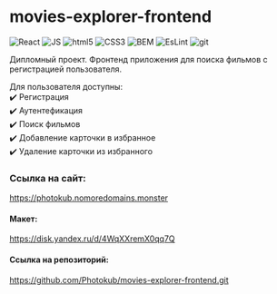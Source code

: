 # movies-explorer-frontend

<p>
<img alt="React" src="https://img.shields.io/badge/-React-45b8d8?style=flat-square&logo=react&logoColor=white" />
<img alt="JS" src="https://img.shields.io/badge/JS-yellow?style=flat-square&logo=JavaScript" />
<img alt="html5" src="https://img.shields.io/badge/-HTML5-E34F26?style=flat-square&logo=html5&logoColor=white" />
<img alt="CSS3" src="https://img.shields.io/badge/CSS-blue?style=flat-square&logo=CSS3" />
<img alt="BEM" src="https://img.shields.io/badge/BEM-black?style=flat-square&logo=bem" />
<img alt="EsLint" src="https://img.shields.io/badge/ESLint-%234b32c3?style=flat-square&logo=ESLint&logoColor=white
" />
<img alt="git" src="https://img.shields.io/badge/-Git-F05032?style=flat-square&logo=git&logoColor=white" />
</p>

Дипломный проект. Фронтенд приложения для поиска фильмов с регистрацией пользователя.  

Для пользователя доступны:  
✔️ Регистрация  
✔️ Аутентефикация  
✔️ Поиск фильмов  
✔️ Добавление карточки в избранное  
✔️ Удаление карточки из избранного

### Ссылка на сайт:
https://photokub.nomoredomains.monster

#### Макет:
https://disk.yandex.ru/d/4WqXXremX0qq7Q

#### Ссылка на репозиторий:
https://github.com/Photokub/movies-explorer-frontend.git